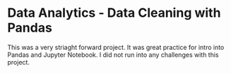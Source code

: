 # Data Analytics - Data Cleaning with Pandas
 
 This was a very striaght forward project.  It was great practice for intro into Pandas and Jupyter Notebook.  I did not run into any challenges with this project. 
